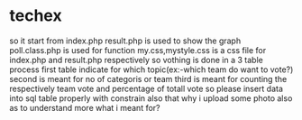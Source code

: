 # techex
 so it start from index.php
 result.php is used to show the graph
 poll.class.php is used for function
 my.css,mystyle.css is a css file for index.php and result.php respectively
 so vothing is done in a 3 table process
 first table indicate for which topic(ex:-which team do want to vote?)
 second is meant for no of categoris or team
third is meant for counting the respectively team vote and percentage of totall vote
so please insert data into sql table properly with constrain also
that why i upload some photo also as to understand more what i meant for?
